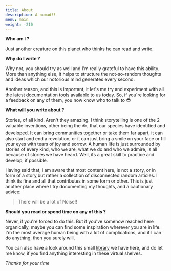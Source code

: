 ```yaml
---
title: About
description: A nomad!!
menu: main
weight: -210
---
```


**Who am I ?**

Just another creature on this planet who thinks he can read and write. 

**Why do I write ?**

Why not, you should try as well and I'm really grateful to have this ability. More than anything else, it  helps to structure the not-so-random thoughts and ideas which our notorious mind generates every second. 

Another reason, and this is important, it let's me try and experiment with all the latest documentation tools available to us today. So, if you're looking for a feedback on any of them, you now know who to talk to 😎

**What will you write about ?**

Stories, of all kind. Aren't they amazing. I think storytelling is one of the 2 valuable inventions, other being the 🚲, that our species have identified and developed. It can bring communities together or take them far apart, it can also start and end a revolution, or it can just bring a smile on your face or fill your eyes with tears of joy and sorrow. A human life is just surrounded by stories of every kind, who we are, what we do and who we admire, is all because of stories we have heard. Well, its a great skill to practice and develop, if possible. 

Having said that, i am aware that most content here, is not a story, or in form of a story,but rather a collection of disconnected random articles. I think its fine and all that contributes in some form or other. This is just another place where I try documenting my thoughts, and a cautionary advice:

> There will be a lot of Noise!!

**Should you read or spend time on any of this ?**

Never, if you're forced to do this. But if you've somehow reached here organically, maybe you can find some inspiration wherever you are in life. I'm the most average human being with a lot of complications, and if I can do anything, then you surely will. 

You can also have a look around this small [library](https://www.notion.so/Library-A-virtual-one-for-now-41fdd04dbfe54adea78209b316decfe3) we have here, and do let me know, if you find anything interesting in these virtual shelves. 

*Thanks for your time*